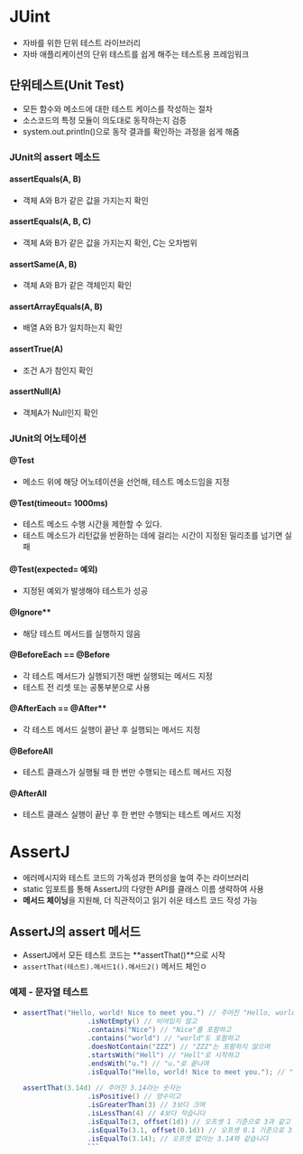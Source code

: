 # JUint 
- 자바를 위한 단위 테스트 라이브러리 
- 자바 애플리케이션의 단위 테스트를 쉽게 해주는 테스트용 프레임워크
## 단위테스트(Unit Test)
- 모든 함수와 메소드에 대한 테스트 케이스를 작성하는 절차
- 소스코드의 특정 모듈이 의도대로 동작하는지 검증
- system.out.println()으로 동작 결과를 확인하는 과정을 쉽게 해줌

### JUnit의 assert 메소드
#### assertEquals(A, B) 
- 객체 A와 B가 같은 값을 가지는지 확인
#### assertEquals(A, B, C) 
- 객체 A와 B가 같은 값을 가지는지 확인, C는 오차범위
#### assertSame(A, B)
- 객체 A와 B가 같은 객체인지 확인
#### assertArrayEquals(A, B)
- 배열 A와 B가 일치하는지 확인
#### assertTrue(A) 
- 조건 A가 참인지 확인
#### assertNull(A)
- 객체A가 Null인지 확인

### JUnit의 어노테이션
#### @Test
- 메소드 위에 해당 어노테이션을 선언해, 테스트 메소드임을 지정
#### @Test(timeout= 1000ms)
- 테스트 메소드 수행 시간을 제한할 수 있다.
- 테스트 메소드가 리턴값을 반환하는 데에 걸리는 시간이 지정된 밀리초를 넘기면 실패
#### @Test(expected= 예외)
- 지정된 예외가 발생해야 테스트가 성공
#### @Ignore**
- 해당 테스트 메서드를 실행하지 않음
#### @BeforeEach == @Before
- 각 테스트 메서드가 실행되기전 매번 실행되는 메서드 지정
- 테스트 전 리셋 또는 공통부분으로 사용
#### @AfterEach == @After**
- 각 테스트 메서드 실행이 끝난 후 실행되는 메서드 지정
#### @BeforeAll
- 테스트 클래스가 실행될 때 한 번만 수행되는 테스트 메서드 지정
#### @AfterAll
- 테스트 클래스 실행이 끝난 후 한 번만 수행되는 테스트 메서드 지정

# AssertJ
- 에러메시지와 테스트 코드의 가독성과 편의성을 높여 주는 라이브러리
- static 임포트를 통해 AssertJ의 다양한 API를 클래스 이름 생략하여 사용
- **메서드 체이닝**을 지원해, 더 직관적이고 읽기 쉬운 테스트 코드 작성 가능


## AssertJ의 assert 메서드
- AssertJ에서 모든 테스트 코드는 **assertThat()**으로 시작
- ```assertThat(테스트).메서드1().메서드2()``` 메서드 체인ㅇ

### 예제 - 문자열 테스트
- ```java
  assertThat("Hello, world! Nice to meet you.") // 주어진 "Hello, world! Nice to meet you."라는 문자열은
                  .isNotEmpty() // 비어있지 않고
                  .contains("Nice") // "Nice"를 포함하고
                  .contains("world") // "world"도 포함하고
                  .doesNotContain("ZZZ") // "ZZZ"는 포함하지 않으며
                  .startsWith("Hell") // "Hell"로 시작하고
                  .endsWith("u.") // "u."로 끝나며
                  .isEqualTo("Hello, world! Nice to meet you."); // "Hello, world! Nice to meet you."과 일치합니다.

  assertThat(3.14d) // 주어진 3.14라는 숫자는
                  .isPositive() // 양수이고
                  .isGreaterThan(3) // 3보다 크며
                  .isLessThan(4) // 4보다 작습니다
                  .isEqualTo(3, offset(1d)) // 오프셋 1 기준으로 3과 같고
                  .isEqualTo(3.1, offset(0.1d)) // 오프셋 0.1 기준으로 3.1과 같으며
                  .isEqualTo(3.14); // 오프셋 없이는 3.14와 같습니다
                  ```
